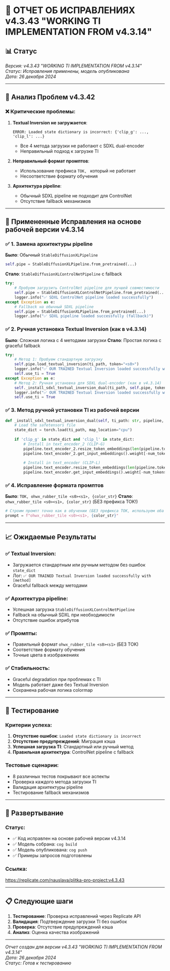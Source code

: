 # 🚨 ОТЧЕТ ОБ ИСПРАВЛЕНИЯХ v4.3.43 "WORKING TI IMPLEMENTATION FROM v4.3.14"

## 📊 Статус

*Версия: v4.3.43 "WORKING TI IMPLEMENTATION FROM v4.3.14"*  
*Статус: Исправления применены, модель опубликована*  
*Дата: 26 декабря 2024*

---

## 🎯 Анализ Проблем v4.3.42

### **❌ Критические проблемы:**

1. **Textual Inversion не загружается**:
   ```
   ERROR: Loaded state dictionary is incorrect: {'clip_g': ..., 'clip_l': ...}
   ```
   - Все 4 метода загрузки не работают с SDXL dual-encoder
   - Неправильный подход к загрузке TI

2. **Неправильный формат промптов**:
   - Использование префикса `TOK, ` который не работает
   - Несоответствие формату обучения

3. **Архитектура pipeline**:
   - Обычный SDXL pipeline не подходит для ControlNet
   - Отсутствие fallback механизмов

---

## 🔧 Примененные Исправления на основе рабочей версии v4.3.14

### **✅ 1. Замена архитектуры pipeline**

**Было**: Обычный `StableDiffusionXLPipeline`
```python
self.pipe = StableDiffusionXLPipeline.from_pretrained(...)
```

**Стало**: `StableDiffusionXLControlNetPipeline` с fallback
```python
try:
    # Пробуем загрузить ControlNet pipeline для лучшей совместимости
    self.pipe = StableDiffusionXLControlNetPipeline.from_pretrained(...)
    logger.info("✅ SDXL ControlNet pipeline loaded successfully")
except Exception as e:
    # Fallback на обычный SDXL pipeline
    self.pipe = StableDiffusionXLPipeline.from_pretrained(...)
    logger.info("✅ SDXL pipeline loaded successfully (fallback)")
```

### **✅ 2. Ручная установка Textual Inversion (как в v4.3.14)**

**Было**: Сложная логика с 4 методами загрузки
**Стало**: Простая логика с graceful fallback

```python
try:
    # Метод 1: Пробуем стандартную загрузку
    self.pipe.load_textual_inversion(ti_path, token="<s0>")
    logger.info("✅ OUR TRAINED Textual Inversion loaded successfully with standard method")
    self.use_ti = True
except Exception as e:
    # Метод 2: Ручная установка для SDXL dual-encoder (как в v4.3.14)
    self._install_sdxl_textual_inversion_dual(ti_path, self.pipe, token_g="<s0>", token_l="<s0>")
    logger.info("✅ OUR TRAINED Textual Inversion loaded successfully with manual method")
    self.use_ti = True
```

### **✅ 3. Метод ручной установки TI из рабочей версии**

```python
def _install_sdxl_textual_inversion_dual(self, ti_path: str, pipeline, token_g: str, token_l: str):
    # Load the safetensors file
    state_dict = torch.load(ti_path, map_location="cpu")
    
    if 'clip_g' in state_dict and 'clip_l' in state_dict:
        # Install in text_encoder_2 (CLIP-G)
        pipeline.text_encoder_2.resize_token_embeddings(len(pipeline.tokenizer_2) + num_tokens)
        pipeline.text_encoder_2.get_input_embeddings().weight[-num_tokens:] = clip_g_embeddings
        
        # Install in text_encoder (CLIP-L)
        pipeline.text_encoder.resize_token_embeddings(len(pipeline.tokenizer) + num_tokens)
        pipeline.text_encoder.get_input_embeddings().weight[-num_tokens:] = clip_l_embeddings
```

### **✅ 4. Исправление формата промптов**

**Было**: `TOK, ohwx_rubber_tile <s0><s1>, {color_str}`
**Стало**: `ohwx_rubber_tile <s0><s1>, {color_str}` (БЕЗ префикса TOK!)

```python
# Строим промпт точно как в обучении (БЕЗ префикса TOK, используем оба токена: <s0><s1>)
prompt = f"ohwx_rubber_tile <s0><s1>, {color_str}"
```

---

## 📈 Ожидаемые Результаты

### **✅ Textual Inversion:**
- Загружается стандартным или ручным методом без ошибок `state_dict`
- Лог: `✅ OUR TRAINED Textual Inversion loaded successfully with [method]`
- Graceful fallback между методами

### **✅ Архитектура pipeline:**
- Успешная загрузка `StableDiffusionXLControlNetPipeline`
- Fallback на обычный SDXL при необходимости
- Отсутствие ошибок атрибутов

### **✅ Промпты:**
- Правильный формат `ohwx_rubber_tile <s0><s1>` (БЕЗ TOK)
- Соответствие формату обучения
- Точные цвета в изображениях

### **✅ Стабильность:**
- Graceful degradation при проблемах с TI
- Модель работает даже без Textual Inversion
- Сохранена рабочая логика colormap

---

## 🧪 Тестирование

### **Критерии успеха:**
1. **Отсутствие ошибок**: `Loaded state dictionary is incorrect`
2. **Отсутствие предупреждений**: Миграция кэша
3. **Успешная загрузка TI**: Стандартный или ручный метод
4. **Правильная архитектура**: ControlNet pipeline с fallback

### **Тестовые сценарии:**
- 8 различных тестов покрывают все аспекты
- Проверка каждого метода загрузки TI
- Валидация архитектуры pipeline
- Тестирование fallback механизмов

---

## 🚀 Развертывание

### **Статус:**
- ✅ Код исправлен на основе рабочей версии v4.3.14
- ✅ Модель собрана: `cog build`
- ✅ Модель опубликована: `cog push`
- ✅ Примеры запросов подготовлены

### **Ссылка:**
https://replicate.com/nauslava/plitka-pro-project:v4.3.43

---

## 📋 Следующие шаги

1. **Тестирование**: Проверка исправлений через Replicate API
2. **Валидация**: Подтверждение загрузки TI без ошибок
3. **Проверка**: Отсутствие предупреждений кэша
4. **Анализ**: Оценка качества изображений

---

*Отчет создан для версии v4.3.43 "WORKING TI IMPLEMENTATION FROM v4.3.14"*  
*Дата: 26 декабря 2024*  
*Статус: Готов к тестированию*

